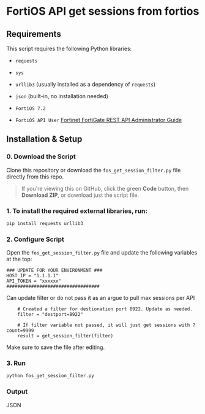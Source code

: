 # FortiOS API get sessions from fortios

## Requirements

This script requires the following Python libraries:

- `requests`
- `sys`
- `urllib3` (usually installed as a dependency of `requests`)
- `json` (built-in, no installation needed)

- `FortiOS 7.2`
- `FortiOS API User` [Fortinet FortiGate REST API Administrator Guide](https://docs.fortinet.com/document/fortigate/7.4.8/administration-guide/399023/rest-api-administrator)

## Installation & Setup

### 0. Download the Script

Clone this repository or download the `fos_get_session_filter.py` file directly from this repo.

> If you're viewing this on GitHub, click the green **Code** button, then **Download ZIP**, or download just the script file.

### 1. To install the required external libraries, run:

```bash
pip install requests urllib3
```

### 2. Configure Script

Open the `fos_get_session_filter.py` file and update the following variables at the top:

```
### UPDATE FOR YOUR ENVIRONMENT ###
HOST_IP = "1.1.1.1"
API_TOKEN = "xxxxxx"
##################################
```

Can update filter or do not pass it as an argue to pull max sessions per API

```
    # Created a filter for destionation port 8922. Update as needed.
    filter = "destport=8922"

    # If filter variable not passed, it will just get sessions with ?count=9999
    result = get_session_filter(filter)

```

Make sure to save the file after editing.

### 3. Run

```bash
python fos_get_session_filter.py
```

### Output

JSON
